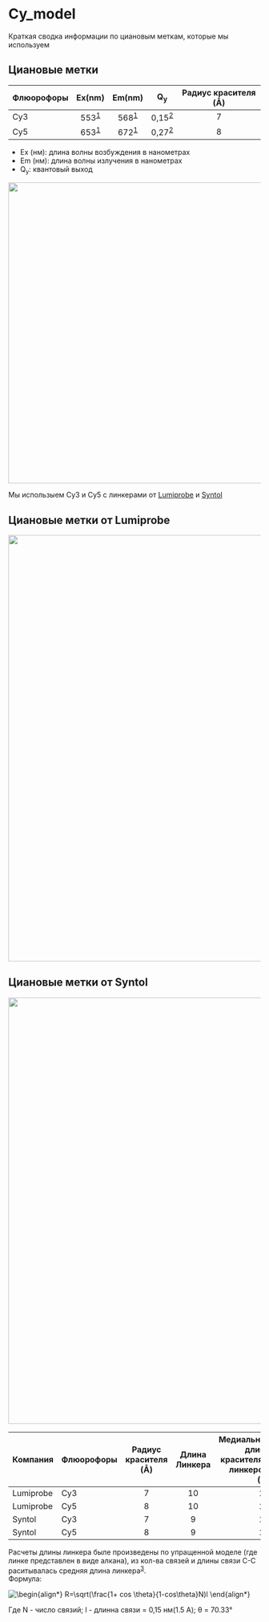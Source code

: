 # Cy_model
Краткая сводка информации по циановым меткам, которые мы используем

## Циановые метки
| Флюорофоры        | Ex(nm)           | Em(nm)  |Q<sub>y</sub> |Радиус красителя (Å)|
| ----------------- |:----------------:|:-------:|:------------:|:--------------:|
| Cy3 | 553<sup>[1](https://www.chroma.com/spectra-viewer?fluorochromes=10382%2C10384)</sup> | 568<sup>[1](https://www.chroma.com/spectra-viewer?fluorochromes=10382%2C10384)</sup>|0,15<sup>[2](https://www.atdbio.com/content/32/Cyanine-dyeshttps://www.atdbio.com/content/32/Cyanine-dyes)</sup>|7|
| Cy5 | 653<sup>[1](https://www.chroma.com/spectra-viewer?fluorochromes=10382%2C10384)</sup> | 672<sup>[1](https://www.chroma.com/spectra-viewer?fluorochromes=10382%2C10384)</sup>|0,27<sup>[2](https://www.atdbio.com/content/32/Cyanine-dyes)</sup> |8|\
- Ex (нм): длина волны возбуждения в нанометрах
- Em (нм): длина волны излучения в нанометрах
- Q<sub>y</sub>: квантовый выход
<img src="https://github.com/intbio/Cy_model/blob/main/Image/Cyanine3and5.png" width="600">

 Мы использыем Cy3 и Cy5 с линкерами от [Lumiprobe](https://ru.lumiprobe.com/order-oligo/) и [Syntol](https://www.syntol.ru/catalog/modifitsirovannye-oligonukleotidy/aminolinkery.html)
 ## Циановые метки от Lumiprobe
 
 <img src="https://github.com/intbio/Cy_model/blob/main/Image/cy_lumiprobe_side.png" width="850">

 ## Циановые метки от Syntol

 <img src="https://github.com/intbio/Cy_model/blob/main/Image/Cy_all.png" width="850">

|Компания|Флюорофоры|Радиус красителя (Å)|Длина Линкера|Медиальная длина красителя с линкером (Å)|
| -------| -------- |:------------------:|:-----------:|--------------------------:|
|Lumiprobe|Cy3      |7                   |10|28|
|Lumiprobe|Cy5|8|10|25|
|Syntol|Cy3|7|9|25|
|Syntol|Cy5|8|9|25|

Расчеты длины линкера быле произведены по упращенной моделе (где линке представлен в виде алкана), из кол-ва связей и длины связи С-С раситывалась средняя длина линкера<sup>[3](http://www.chem.msu.su/rus/teaching/lachinov-basic/part012.html)</sup>.\
Формула: 

![\begin{align*}
R=\sqrt(\frac{1+ cos \theta}{1-cos\theta}N)l
\end{align*}
](https://render.githubusercontent.com/render/math?math=%5Chuge+%5Ctextstyle+%5Cbegin%7Balign%2A%7D%0AR%3D%5Csqrt%28%5Cfrac%7B1%2B+cos+%5Ctheta%7D%7B1-cos%5Ctheta%7DN%29l%0A%5Cend%7Balign%2A%7D%0A)

Где N - число связий; l - длинна связи = 0,15 нм(1.5 A); θ = 70.33°

